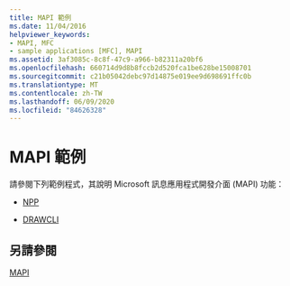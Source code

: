 ```yaml
---
title: MAPI 範例
ms.date: 11/04/2016
helpviewer_keywords:
- MAPI, MFC
- sample applications [MFC], MAPI
ms.assetid: 3af3085c-8c8f-47c9-a966-b82311a20bf6
ms.openlocfilehash: 660714d9d8b8fccb2d520fca1be628be15008701
ms.sourcegitcommit: c21b05042debc97d14875e019ee9d698691ffc0b
ms.translationtype: MT
ms.contentlocale: zh-TW
ms.lasthandoff: 06/09/2020
ms.locfileid: "84626328"
---
```

# <a name="mapi-samples"></a>MAPI 範例

請參閱下列範例程式，其說明 Microsoft 訊息應用程式開發介面 (MAPI) 功能：

- [NPP](../overview/visual-cpp-samples.md)

- [DRAWCLI](../overview/visual-cpp-samples.md)

## <a name="see-also"></a>另請參閱

[MAPI](mapi.md)
